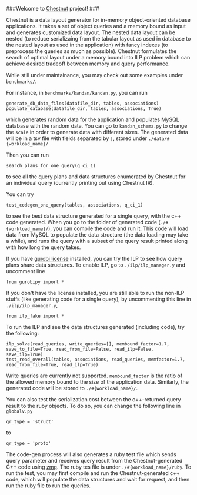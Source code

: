 ###Welcome to [Chestnut](https://homes.cs.washington.edu/~congy/chestnut.pdf) project! ###

Chestnut is a data layout generator for
in-memory object-oriented database applications. 
It takes a set of object queries and a memory bound 
as input and generates customized data layout.
The nested data layout can be nested (to reduce serializaing from the tabular layout 
as used in database to the nested layout as used in the application) 
with fancy indexes (to preprocess the queries as much as possible).
Chestnut formulates the search of optimal layout under a memory bound
into ILP problem which can achieve desired tradeoff between memory and query performance. 

While still under maintainance, you may check out some examples under `benchmarks/`. 

For instance, in `benchmarks/kandan/kandan.py`, you can run
```
generate_db_data_files(datafile_dir, tables, associations)
populate_database(datafile_dir, tables, associations, True)
```
which generates random data for the application and populates MySQL database with the random data. 
You can go to `kandan_schema.py` to change the `scale` in order to generate data with different sizes.
The generated data will be in a tsv file with fields separated by `|`, stored under `./data/#{workload_name}/`

Then you can run
```
search_plans_for_one_query(q_ci_1)
```
to see all the query plans and data structures enumerated by Chestnut for an individual query (currently printing out using Chestnut IR).

You can try
```
test_codegen_one_query(tables, associations, q_ci_1)
```
to see the best data structure generated for a single query, with the c++ code generated. 
When you go to the folder of generated code (`./#{workload_name}/`), 
you can compile the code and run it. This code will load data from MySQL 
to populate the data structure (the data loading may take a while), and runs the query
with a subset of the query result printed along with how long the query takes.

If you have [gurobi license](https://www.gurobi.com/) installed, you can try the ILP to see how query plans share data structures.
To enable ILP, go to `./ilp/ilp_manager.y` and uncomment line
```
from gurobipy import *
```
If you don't have the license installed, you are still able to run the non-ILP stuffs 
(like generating code for a single query), by uncommenting this line in `./ilp/ilp_manager.y`,
```
from ilp_fake import *
```
To run the ILP and see the data structures generated (including code), try the following:
```
ilp_solve(read_queries, write_queries=[], membound_factor=1.7, save_to_file=True, read_from_file=False, read_ilp=False, save_ilp=True)
test_read_overall(tables, associations, read_queries, memfactor=1.7, read_from_file=True, read_ilp=True)
```
Write queries are currently not supported. `membound_factor` is the ratio of the allowed memory bound 
to the size of the application data. Similarly, the generated code will be stored to `./#{workload_name}/`.

You can also test the serialization cost between the c++-returned query result to the ruby objects. 
To do so, you can change the following line in `globalv.py`
```
qr_type = 'struct'
```
to 
```
qr_type = 'proto'
```
The code-gen process will also generates a ruby test file which sends query parameter and receives query result
from the Chestnut-generated C++ code using [zmq](https://zeromq.org/). The ruby tes file is
under `./#{workload_name}/ruby`. To run the test, you may first compile and run the Chestnut-generated c++ code,
which will populate the data structures and wait for request, and then run the ruby file to run the queries.
